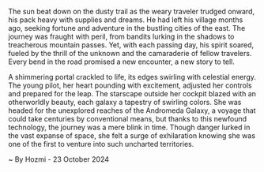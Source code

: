 
The sun beat down on the dusty trail as the weary traveler trudged onward, his pack heavy with supplies and dreams. He had left his village months ago, seeking fortune and adventure in the bustling cities of the east. The journey was fraught with peril, from bandits lurking in the shadows to treacherous mountain passes. Yet, with each passing day, his spirit soared, fueled by the thrill of the unknown and the camaraderie of fellow travelers. Every bend in the road promised a new encounter, a new story to tell.

A shimmering portal crackled to life, its edges swirling with celestial energy. The young pilot, her heart pounding with excitement, adjusted her controls and prepared for the leap. The starscape outside her cockpit blazed with an otherworldly beauty, each galaxy a tapestry of swirling colors. She was headed for the unexplored reaches of the Andromeda Galaxy, a voyage that could take centuries by conventional means, but thanks to this newfound technology, the journey was a mere blink in time. Though danger lurked in the vast expanse of space, she felt a surge of exhilaration knowing she was one of the first to venture into such uncharted territories. 

~ By Hozmi - 23 October 2024
